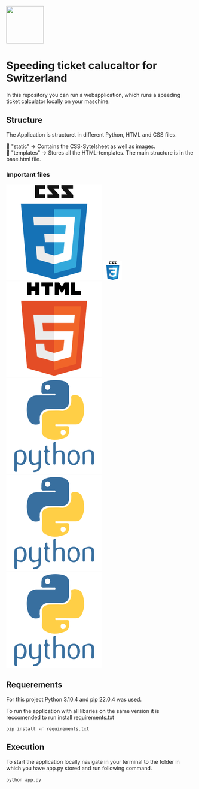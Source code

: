 <img src="https://devicon-website.vercel.app/api/flask/original.svg" width="100" height="100"></img>

# Speeding ticket calucaltor for Switzerland
In this repository you can run a webapplication, which runs a speeding ticket calculator locally on your maschine.

## Structure
The Application is structuret in different Python, HTML and CSS files.

:file_folder: "static" -> Contains the CSS-Sytelsheet as well as images.<br />
:file_folder: "templates" -> Stores all the HTML-templates. The main structure is in the base.html file.<br />

### Important files

![Icon CSS](static/icons/css.svg)
<img src="static/icons/css.svg" alt="Icon CSS" width="50" height="50">
![Icon HTML](static/icons/html.svg)
![Icon Python](static/icons/python.svg)
![Icon Python](static/icons/python.svg)
![Icon Python](static/icons/python.svg)


## Requerements
For this project Python 3.10.4 and pip 22.0.4 was used.

To run the application with all libaries on the same version it is reccomended to run install requirements.txt

```
pip install -r requirements.txt
```

## Execution
To start the application locally navigate in your terminal to the folder in which you have app.py stored and run following command.

``` 
python app.py
``` 
